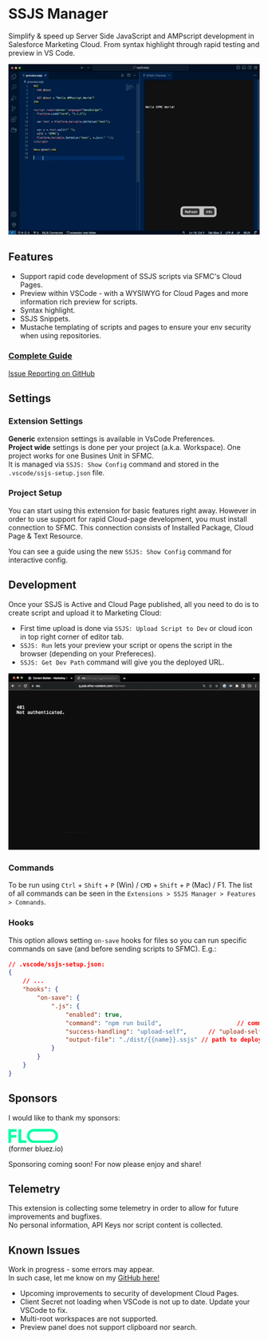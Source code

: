# SSJS Manager

Simplify & speed up Server Side JavaScript and AMPscript development in Salesforce Marketing Cloud.
From syntax highlight through rapid testing and preview in VS Code.

![SSJS Manager Preview](https://raw.githubusercontent.com/FiB3/ssjs-vsc/main/images/ssjs-vsc-demo2.0.gif)

## Features

- Support rapid code development of SSJS scripts via SFMC's Cloud Pages.
- Preview within VSCode - with a WYSIWYG for Cloud Pages and more information rich preview for scripts.
- Syntax highlight.
- SSJS Snippets.
- Mustache templating of scripts and pages to ensure your env security when using repositories.

### [Complete Guide](https://fibworks.com/ssjs-vsc)
[Issue Reporting on GitHub](https://github.com/FiB3/ssjs-vsc/issues)

## Settings

### Extension Settings

__Generic__ extension settings is available in VsCode Preferences.  
__Project wide__ settings is done per your project (a.k.a. Workspace). One project works for one Busines Unit in SFMC.  
It is managed via `SSJS: Show Config` command and stored in the `.vscode/ssjs-setup.json` file.

### Project Setup

You can start using this extension for basic features right away. However in order to use support for rapid Cloud-page development, you must install connection to SFMC. This connection consists of Installed Package, Cloud Page & Text Resource.

You can see a guide using the new `SSJS: Show Config` command for interactive config.

## Development

Once your SSJS is Active and Cloud Page published, all you need to do is to create script and upload it to Marketing Cloud:
- First time upload is done via `SSJS: Upload Script to Dev` or cloud icon in top right corner of editor tab.
- `SSJS: Run` lets your preview your script or opens the script in the browser (depending on your Prefereces).
- `SSJS: Get Dev Path` command will give you the deployed URL.

![SSJS Manager](https://raw.githubusercontent.com/FiB3/ssjs-vsc/main/images/ssjs-vsc-demo1.2.gif)

### Commands

To be run using `Ctrl` + `Shift` + `P` (Win) / `CMD` + `Shift` + `P` (Mac) / F1.
The list of all commands can be seen in the `Extensions > SSJS Manager > Features > Comnands`. 

### Hooks

This option allows setting `on-save` hooks for files so you can run specific commands on save (and before sending scripts to SFMC). E.g.:
```json
// .vscode/ssjs-setup.json:
{
	// ...
	"hooks": {
		"on-save": {
			".js": {
				"enabled": true, 											// is hook enabled?
				"command": "npm run build", 					// command to run
				"success-handling": "upload-self",		// "upload-self", "upload-output", "none"
				"output-file": "./dist/{{name}}.ssjs" // path to deploy, from workspace root
			}
		}
	}
}
```

## Sponsors

I would like to thank my sponsors:

[![FLO](https://raw.githubusercontent.com/FiB3/ssjs-vsc/main/images/flo.png "FLO Logo")](https://www.weareflo.com/)  
(former bluez.io)

Sponsoring coming soon! For now please enjoy and share!

## Telemetry

This extension is collecting some telemetry in order to allow for future improvements and bugfixes.  
No personal information, API Keys nor script content is collected.

## Known Issues

Work in progress - some errors may appear.  
In such case, let me know on my [GitHub here!](https://github.com/fib3/ssjs-vsc/issues)

- Upcoming improvements to security of development Cloud Pages.
- Client Secret not loading when VSCode is not up to date. Update your VSCode to fix.
- Multi-root workspaces are not supported.
- Preview panel does not support clipboard nor search.